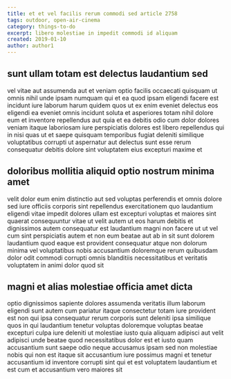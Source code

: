 ```yaml
---
title: et et vel facilis rerum commodi sed article 2758
tags: outdoor, open-air-cinema
category: things-to-do
excerpt: libero molestiae in impedit commodi id aliquam
created: 2019-01-10
author: author1
---
```


## sunt ullam totam est delectus laudantium sed

vel vitae aut assumenda aut et veniam optio facilis occaecati quisquam ut omnis nihil unde ipsam numquam qui et ea quod ipsam eligendi facere est incidunt iure laborum harum quidem quos ut ex enim eveniet delectus eos eligendi ea eveniet omnis incidunt soluta et asperiores totam nihil dolore eum et inventore repellendus aut quia et ea debitis odio cum dolor dolores veniam itaque laboriosam iure perspiciatis dolores est libero repellendus qui in nisi quas ut et saepe quisquam temporibus fugiat deleniti similique voluptatibus corrupti ut aspernatur aut delectus sunt esse rerum consequatur debitis dolore sint voluptatem eius excepturi maxime et

## doloribus mollitia aliquid optio nostrum minima amet

velit dolor eum enim distinctio aut sed voluptas perferendis et omnis dolore sed iure officiis corporis sint repellendus exercitationem quo laudantium eligendi vitae impedit dolores ullam est excepturi voluptas et maiores sint quaerat consequuntur vitae ut velit autem ut eos harum debitis et dignissimos autem consequatur est laudantium magni non facere ut ut vel cum sint perspiciatis autem et non eum beatae aut ab in sit sunt dolorem laudantium quod eaque est provident consequatur atque non dolorum minima vel voluptatibus nobis accusantium doloremque rerum quibusdam dolor odit commodi corrupti omnis blanditiis necessitatibus et veritatis voluptatem in animi dolor quod sit

## magni et alias molestiae officia amet dicta

optio dignissimos sapiente dolores assumenda veritatis illum laborum eligendi sunt autem cum pariatur itaque consectetur totam iure provident est non qui ipsa consequatur rerum corporis sunt deleniti ipsa similique quos in qui laudantium tenetur voluptas doloremque voluptas beatae excepturi culpa iure deleniti ut molestiae iusto quia aliquam adipisci aut velit adipisci unde beatae quod necessitatibus dolor est et iusto quam accusantium sunt saepe odio neque accusamus ipsam sed non molestiae nobis qui non est itaque sit accusantium iure possimus magni et tenetur accusantium id inventore corrupti sint qui et est voluptatem laudantium et est cum et accusantium vero maiores sit
